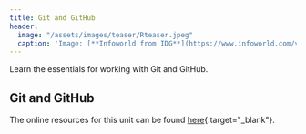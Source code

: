 ```yaml
---
title: Git and GitHub
header:
  image: "/assets/images/teaser/Rteaser.jpeg"
  caption: 'Image: [**Infoworld from IDG**](https://www.infoworld.com/video/series/8563/do-more-with-r){:target="_blank"}'
---
```


Learn the essentials for working with Git and GitHub.


## Git and GitHub
The online resources for this unit can be found [here](https://geomoer.github.io/moer-base-r/unit99/sl02_github.html){:target="_blank"}.

